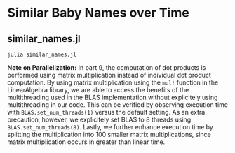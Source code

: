 # Similar Baby Names over Time

## similar_names.jl

`julia similar_names.jl`

**Note on Parallelization:**
In part 9, the computation of dot products is performed using matrix multiplication instead of individual dot product computation. 
By using matrix multiplication using the `mul!` function in the LinearAlgebra library, we are able to access the benefits 
of the multithreading used in the BLAS implementation without explicitely using multithreading in our code. 
This can be verified by observing execution time with `BLAS.set_num_threads(1)` versus the default setting. 
As an extra precaution, however, we explicitely set BLAS to 8 threads using `BLAS.set_num_threads(8)`.
Lastly, we further enhance execution time by splitting the multiplication into 100 smaller matrix multiplications, since matrix multiplication occurs in greater than linear time. 

